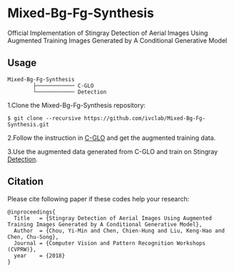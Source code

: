 # Mixed-Bg-Fg-Synthesis
Official Implementation of Stingray Detection of Aerial Images Using Augmented Training Images Generated by A Conditional Generative Model

## Usage
    Mixed-Bg-Fg-Synthesis
            ├──────────── C-GLO
            └──────────── Detection


1.Clone the Mixed-Bg-Fg-Synthesis repository:

    $ git clone --recursive https://github.com/ivclab/Mixed-Bg-Fg-Synthesis.git


2.Follow the instruction in [C-GLO](https://github.com/ivclab/Mixed-Bg-Fg-Synthesis/tree/master/C-GLO) and get the augmented training data.
  

3.Use the augmented data generated from C-GLO and train on Stingray [Detection](https://github.com/ivclab/Mixed-Bg-Fg-Synthesis/tree/master/Detection).


## Citation
Please cite following paper if these codes help your research:

    @inproceedings{
      Title   = {Stingray Detection of Aerial Images Using Augmented Training Images Generated by A Conditional Generative Model},
      Author  = {Chou, Yi-Min and Chen, Chien-Hung and Liu, Keng-Hao and Chen, Chu-Song}, 
      Journal = {Computer Vision and Pattern Recognition Workshops (CVPRW)},
      year    = {2018}
    }
